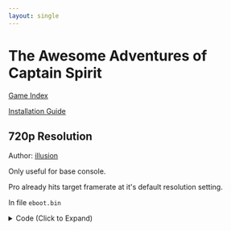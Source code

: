 ```yaml
---
layout: single
---
```


# The Awesome Adventures of Captain Spirit

[Game Index](/patch/#ps4)

[Installation Guide](/install-instructions/)

## 720p Resolution

Author: [illusion](https://twitter.com/illusion0002)

Only useful for base console.

Pro already hits target framerate at it's default resolution setting.

In file `eboot.bin`

<details>
<summary>Code (Click to Expand)</summary>

{% highlight none %}
# you aren't dreaming. compiller did generate the same code.

41 83 FC 01 C5 FA 10 18 7F 13

C7 00 81 55 85 42 C5 FA 10 18
{% endhighlight %}

</details>
